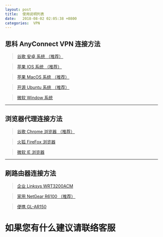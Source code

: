 ```yaml
---
layout: post
title:  使用说明列表
date:   2018-08-02 02:05:38 +0800
categories:  VPN
---
```



## 思科 AnyConnect VPN 连接方法

>[谷歌 安卓 系统 （推荐）](/2018/03/android/ "Android")

>[苹果 IOS 系统 （推荐）](/2018/03/ios/ "IOS")

>[苹果 MacOS 系统 （推荐）](/2018/03/android/ "MacOS")

>[开源 Ubuntu 系统 （推荐）](/2018/03/android/ "Ubuntu")

>[微软 Window 系统](/2018/03/android/ "Windows")

****
## 浏览器代理连接方法

>[谷歌 Chrome 浏览器 （推荐）](/2018/03/android/ "Chrome")

>[火狐 FireFox 浏览器](/2018/03/android/ "FireFox")

>[微软 IE 浏览器](/2018/03/android/ "IE")

****
## 刷路由器连接方法

>[企业 Linksys WRT3200ACM](/2018/03/android/ "企业")

>[家用 NetGear R6100 （推荐）](/2018/03/android/ "家用")

>[便携 GL-AR150](/2018/03/android/ "车载")

# 如果您有什么建议请联络客服
